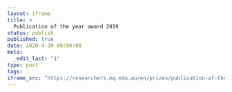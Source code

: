 ```yaml
---
layout: iframe
title: >
  Publication of the year award 2019
status: publish
published: true
date: 2020-4-30 00:00:00
meta:
  _edit_last: "1"
type: post
tags:
iframe_src: "https://researchers.mq.edu.au/en/prizes/publication-of-the-year-award-2019"
---
```

        